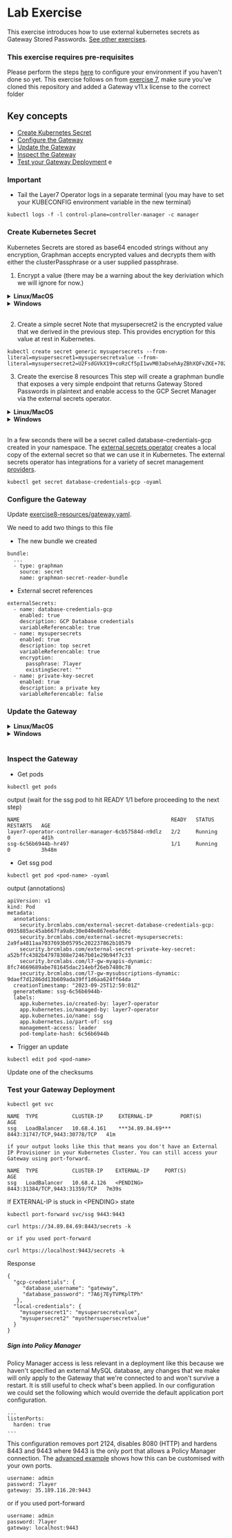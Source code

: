 # Lab Exercise 
This exercise introduces how to use external kubernetes secrets as Gateway Stored Passwords. [See other exercises](./readme.md#lab-exercises).

### This exercise requires pre-requisites
Please perform the steps [here](./readme.md#before-you-start) to configure your environment if you haven't done so yet. This exercise follows on from [exercise 7](./lab-exercise7.md), make sure you've cloned this repository and added a Gateway v11.x license to the correct folder

## Key concepts
- [Create Kubernetes Secret](#create-kubernetes-secret)
- [Configure the Gateway](#configure-the-gateway)
- [Update the Gateway](#update-the-gateway)
- [Inspect the Gateway](#inspect-the-gateway)
- [Test your Gateway Deployment](#test-your-gateway-deployment)
e
### Important
- Tail the Layer7 Operator logs in a separate terminal (you may have to set your KUBECONFIG environment variable in the new terminal)
```
kubectl logs -f -l control-plane=controller-manager -c manager
```

### Create Kubernetes Secret
Kubernetes Secrets are stored as base64 encoded strings without any encryption, Graphman accepts encrypted values and decrypts them with either the clusterPassphrase or a user supplied passphrase.

1. Encrypt a value (there may be a warning about the key deriviation which we will ignore for now.)
<details>
  <summary><b>Linux/MacOS</b></summary>

  ```
  echo -n "myothersupersecretvalue" | openssl enc -aes-256-cbc -md sha256 -pass pass:7layer -a
  ```
  Output:
  ```
  U2FsdGVkX19+coRzCf5pI1wvM03aDsehAyZBhXQFvZKE+70ZOuzSfZU/xvUSiz+N
  ```
</details>
<details>
  <summary><b>Windows</b></summary>

  ```
  echo|set /p="myothersupersecretvalue"|"C:\Program Files\Git\usr\bin\openssl" enc -aes-256-cbc -md sha256 -pass pass:7layer -a
  ```
  Output:
  ```
  U2FsdGVkX19+coRzCf5pI1wvM03aDsehAyZBhXQFvZKE+70ZOuzSfZU/xvUSiz+N
  ```
</details>
<br/>

2. Create a simple secret
Note that mysupersecret2 is the encrypted value that we derived in the previous step. This provides encryption for this value at rest in Kubernetes.
```
kubectl create secret generic mysupersecrets --from-literal=mysupersecret1=mysupersecretvalue --from-literal=mysupersecret2=U2FsdGVkX19+coRzCf5pI1wvM03aDsehAyZBhXQFvZKE+70ZOuzSfZU/xvUSiz+N
```
3. Create the exercise 8 resources
This step will create a graphman bundle that exposes a very simple endpoint that returns Gateway Stored Passwords in plaintext and enable access to the GCP Secret Manager via the external secrets operator.
<details>
  <summary><b>Linux/MacOS</b></summary>

  ```
  kubectl apply -k ./exercise8-resources
  ```
</details>
<details>
  <summary><b>Windows</b></summary>

  ```
  kubectl apply -k exercise8-resources
  ```
</details>
<br/>

In a few seconds there will be a secret called database-credentials-gcp created in your namespace. The [external secrets operator](https://external-secrets.io/latest/) creates a local copy of the external secret so that we can use it in Kubernetes. The external secrets operator has integrations for a variety of secret management [providers](https://external-secrets.io/latest/provider/aws-secrets-manager/).
```
kubectl get secret database-credentials-gcp -oyaml
```

### Configure the Gateway
Update [exercise8-resources/gateway.yaml](./exercise8-resources/gateway.yaml).

We need to add two things to this file

- The new bundle we created
```
bundle:
  ...
  - type: graphman
    source: secret
    name: graphman-secret-reader-bundle
```
- External secret references
```
externalSecrets:
  - name: database-credentials-gcp
    enabled: true
    description: GCP Database credentials
    variableReferencable: true
  - name: mysupersecrets
    enabled: true
    description: top secret
    variableReferencable: true
    encryption:
      passphrase: 7layer
      existingSecret: ""
  - name: private-key-secret
    enabled: true
    description: a private key
    variableReferencable: false
```

### Update the Gateway
<details>
  <summary><b>Linux/MacOS</b></summary>

  ```
  kubectl apply -f ./exercise8-resources/gateway.yaml
  ```
</details>
<details>
  <summary><b>Windows</b></summary>

  ```
  kubectl apply -f exercise8-resources\gateway.yaml
  ```
</details>
<br/>

### Inspect the Gateway
- Get pods
```
kubectl get pods
```
output (wait for the ssg pod to hit READY 1/1 before proceeding to the next step)
```
NAME                                                 READY   STATUS    RESTARTS   AGE
layer7-operator-controller-manager-6cb57584d-n9dlz   2/2     Running   0          4d1h
ssg-6c56b6944b-hr497                                 1/1     Running   0          3h48m
```
- Get ssg pod
```
kubectl get pod <pod-name> -oyaml
```
output (annotations)
```
apiVersion: v1
kind: Pod
metadata:
  annotations:
    security.brcmlabs.com/external-secret-database-credentials-gcp: 0935885ac45ab667fa9a8c30e040e867eebafd6c
    security.brcmlabs.com/external-secret-mysupersecrets: 2a9fa4811aa7037693b05795c202237862b10579
    security.brcmlabs.com/external-secret-private-key-secret: a52bffc4382b47978308e72467b01e29b94f7c33
    security.brcmlabs.com/l7-gw-myapis-dynamic: 8fc74669689abe781645dac214ebf26eb7480c78
    security.brcmlabs.com/l7-gw-mysubscriptions-dynamic: 9daef7d1286dd13b609ada39ff1d6aa624ff64da
  creationTimestamp: "2023-09-25T12:59:01Z"
  generateName: ssg-6c56b6944b-
  labels:
    app.kubernetes.io/created-by: layer7-operator
    app.kubernetes.io/managed-by: layer7-operator
    app.kubernetes.io/name: ssg
    app.kubernetes.io/part-of: ssg
    management-access: leader
    pod-template-hash: 6c56b6944b
```

- Trigger an update
```
kubectl edit pod <pod-name>
```
Update one of the checksums

### Test your Gateway Deployment
```
kubectl get svc

NAME  TYPE           CLUSTER-IP     EXTERNAL-IP         PORT(S)                         AGE
ssg   LoadBalancer   10.68.4.161    ***34.89.84.69***   8443:31747/TCP,9443:30778/TCP   41m

if your output looks like this that means you don't have an External IP Provisioner in your Kubernetes Cluster. You can still access your Gateway using port-forward.

NAME  TYPE           CLUSTER-IP    EXTERNAL-IP     PORT(S)                         AGE
ssg   LoadBalancer   10.68.4.126   <PENDING>       8443:31384/TCP,9443:31359/TCP   7m39s
```

If EXTERNAL-IP is stuck in \<PENDING> state
```
kubectl port-forward svc/ssg 9443:9443
```

```
curl https://34.89.84.69:8443/secrets -k

or if you used port-forward

curl https://localhost:9443/secrets -k

```
Response
```
{
  "gcp-credentials": {
     "database_username": "gateway",
     "database_password": "7A6j7EyTVPKplTPh"
   },
  "local-credentials": {
    "mysupersecret1": "mysupersecretvalue",
    "mysupersecret2" "myothersupersecretvalue"
  }
}
```

##### Sign into Policy Manager
Policy Manager access is less relevant in a deployment like this because we haven't specified an external MySQL database, any changes that we make will only apply to the Gateway that we're connected to and won't survive a restart. It is still useful to check what's been applied. In our configuration we could set the following which would override the default application port configuration.
```
...
listenPorts:
  harden: true
...
```
This configuration removes port 2124, disables 8080 (HTTP) and hardens 8443 and 9443 where 9443 is the only port that allows a Policy Manager connection. The [advanced example](../gateway/advanced-gateway.yaml) shows how this can be customised with your own ports.

```
username: admin
password: 7layer
gateway: 35.189.116.20:9443
```
or if you used port-forward
```
username: admin
password: 7layer
gateway: localhost:9443
```




